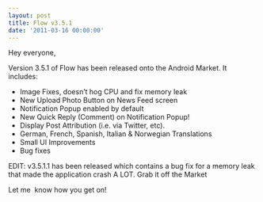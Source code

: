 ```yaml
---
layout: post
title: Flow v3.5.1
date: '2011-03-16 00:00:00'
---
```


Hey everyone,

Version 3.5.1 of Flow has been released onto the Android Market. It includes:

*   Image Fixes, doesn&#8217;t hog CPU and fix memory leak
*   New Upload Photo Button on News Feed screen
*   Notification Popup enabled by default
*   New Quick Reply (Comment) on Notification Popup!
*   Display Post Attribution (i.e. via Twitter, etc).
*   German, French, Spanish, Italian & Norwegian Translations
*   Small UI Improvements
*   Bug fixes

EDIT: v3.5.1.1 has been released which contains a bug fix for a memory leak that made the application crash A LOT. Grab it off the Market

Let me  know how you get on!